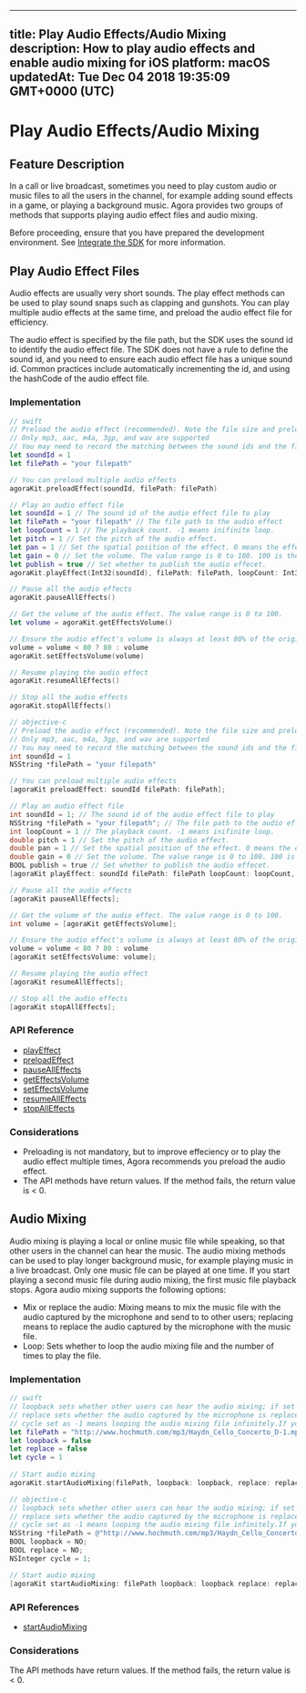 
---
title: Play Audio Effects/Audio Mixing
description: How to play audio effects and enable audio mixing for iOS
platform: macOS
updatedAt: Tue Dec 04 2018 19:35:09 GMT+0000 (UTC)
---
# Play Audio Effects/Audio Mixing
## Feature Description
In a call or live broadcast, sometimes you need to play custom audio or music files to all the users in the channel, for example adding sound effects in a game, or playing a background music. Agora provides two groups of methods that supports playing audio effect files and audio mixing.

Before proceeding, ensure that you have prepared the development environment. See [Integrate the SDK](../../en/Video/mac_video.md) for more information.
## Play Audio Effect Files

Audio effects are usually very short sounds. The play effect methods can be used to play sound snaps such as clapping and gunshots. You can play multiple audio effects at the same time, and preload the audio effect file for efficiency.

 The audio effect is specified by the file path, but the SDK uses the sound id to identify the audio effect file. The SDK does not have a rule to define the sound id, and you need to ensure each audio effect file has a unique sound id. Common practices include automatically incrementing the id, and using the hashCode of the audio effect file.

### Implementation

```swift
// swift
// Preload the audio effect (recommended). Note the file size and preload the file before joining the channel.
// Only mp3, aac, m4a, 3gp, and wav are supported
// You may need to record the matching between the sound ids and the file paths.
let soundId = 1
let filePath = "your filepath"

// You can preload multiple audio effects
agoraKit.preloadEffect(soundId, filePath: filePath)

// Play an audio effect file
let soundId = 1 // The sound id of the audio effect file to play
let filePath = "your filepath" // The file path to the audio effect
let loopCount = 1 // The playback count. -1 means inifinite loop.
let pitch = 1 // Set the pitch of the audio effect.
let pan = 1 // Set the spatial position of the effect. 0 means the effect shows ahead.
let gain = 0 // Set the volume. The value range is 0 to 100. 100 is the original volume.
let publish = true // Set whether to publish the audio effecet.
agoraKit.playEffect(Int32(soundId), filePath: filePath, loopCount: Int32(loopCount), pitch: pitch, pan: pan, gain: gain, publish: publish)

// Pause all the audio effects
agoraKit.pauseAllEffects()

// Get the volume of the audio effect. The value range is 0 to 100.
let volume = agoraKit.getEffectsVolume()

// Ensure the audio effect's volume is always at least 80% of the original volume.
volume = volume < 80 ? 80 : volume
agoraKit.setEffectsVolume(volume)

// Resume playing the audio effect
agoraKit.resumeAllEffects()

// Stop all the audio effects
agoraKit.stopAllEffects()
```

```objective-c
// objective-c
// Preload the audio effect (recommended). Note the file size and preload the file before joining the channel.
// Only mp3, aac, m4a, 3gp, and wav are supported
// You may need to record the matching between the sound ids and the file paths.
int soundId = 1
NSString *filePath = "your filepath"

// You can preload multiple audio effects
[agoraKit preloadEffect: soundId filePath: filePath];

// Play an audio effect file
int soundId = 1; // The sound id of the audio effect file to play
NSString *filePath = "your filepath"; // The file path to the audio effect
int loopCount = 1 // The playback count. -1 means inifinite loop.
double pitch = 1 // Set the pitch of the audio effect.
double pan = 1 // Set the spatial position of the effect. 0 means the effect shows ahead.
double gain = 0 // Set the volume. The value range is 0 to 100. 100 is the original volume.
BOOL publish = true // Set whether to publish the audio effecet.
[agoraKit playEffect: soundId filePath: filePath loopCount: loopCount, pitch: pitch, pan: pan, gain: gain, publish: publish];

// Pause all the audio effects
[agoraKit pauseAllEffects];

// Get the volume of the audio effect. The value range is 0 to 100.
int volume = [agoraKit getEffectsVolume];

// Ensure the audio effect's volume is always at least 80% of the original volume.
volume = volume < 80 ? 80 : volume
[agoraKit setEffectsVolume: volume];

// Resume playing the audio effect
[agoraKit resumeAllEffects];

// Stop all the audio effects
[agoraKit stopAllEffects];
```

### API Reference

- [playEffect](https://docs.agora.io/en/Video/API%20Reference/oc/Classes/AgoraRtcEngineKit.html#//api/name/playEffect:filePath:loopCount:pitch:pan:gain:)
- [preloadEffect](https://docs.agora.io/en/Video/API%20Reference/oc/Classes/AgoraRtcEngineKit.html#//api/name/preloadEffect:filePath:)
- [pauseAllEffects](https://docs.agora.io/en/Video/API%20Reference/oc/Classes/AgoraRtcEngineKit.html#//api/name/pauseAllEffects)
- [getEffectsVolume](https://docs.agora.io/en/Video/API%20Reference/oc/Classes/AgoraRtcEngineKit.html#//api/name/getEffectsVolume)
- [setEffectsVolume](https://docs.agora.io/en/Video/API%20Reference/oc/Classes/AgoraRtcEngineKit.html#//api/name/setEffectsVolume:)
- [resumeAllEffects](https://docs.agora.io/en/Video/API%20Reference/oc/Classes/AgoraRtcEngineKit.html#//api/name/resumeAllEffects)
- [stopAllEffects](https://docs.agora.io/en/Video/API%20Reference/oc/Classes/AgoraRtcEngineKit.html#//api/name/stopAllEffects)

### Considerations

- Preloading is not mandatory, but to improve effeciency or to play the audio effect multiple times, Agora recommends you preload the audio effect.
- The API methods have return values. If the method fails, the return value is < 0.

## Audio Mixing

Audio mixing is playing a local or online music file while speaking, so that other users in the channel can hear the music. The audio mixing methods can be used to play longer background music, for example playing music in a live broadcast. Only one music file can be played at one time. If you start playing a second music file during audio mixing, the first music file playback stops.
Agora audio mixing supports the following options:

- Mix or replace the audio: Mixing means to mix the music file with the audio captured by the microphone and send to to other users; replacing means to replace the audio captured by the microphone with the music file.
- Loop: Sets whether to loop the audio mixing file and the number of times to play the file.

### Implementation

```swift
// swift
// loopback sets whether other users can hear the audio mixing; if set to true, only the local user can hear the audio mixing.
// replace sets whether the audio captured by the microphone is replaced by the audio mixing file. 
// cycle set as -1 means looping the audio mixing file infinitely.If you use a positive integer, it represents the number of times to play the file.
let filePath = "http://www.hochmuth.com/mp3/Haydn_Cello_Concerto_D-1.mp3"
let loopback = false
let replace = false 
let cycle = 1 
  
// Start audio mixing
agoraKit.startAudioMixing(filePath, loopback: loopback, replace: replace, cycle: cycle)
```

```objective-c
// objective-c
// loopback sets whether other users can hear the audio mixing; if set to YES, only the local user can hear the audio mixing.
// replace sets whether the audio captured by the microphone is replaced by the audio mixing file. 
// cycle set as -1 means looping the audio mixing file infinitely.If you use a positive integer, it represents the number of times to play the file.
NSString *filePath = @"http://www.hochmuth.com/mp3/Haydn_Cello_Concerto_D-1.mp3";
BOOL loopback = NO;
BOOL replace = NO;
NSInteger cycle = 1;

// Start audio mixing
[agoraKit startAudioMixing: filePath loopback: loopback replace: replace cycle: cycle];
```



### API References

- [startAudioMixing](https://docs.agora.io/en/Video/API%20Reference/oc/Classes/AgoraRtcEngineKit.html#//api/name/startAudioMixing:loopback:replace:cycle:)

### Considerations

The API methods have return values. If the method fails, the return value is < 0.
